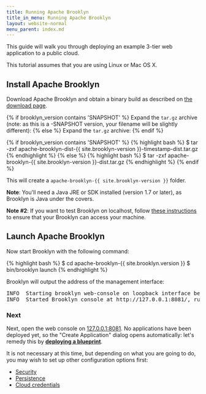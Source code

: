 ```yaml
---
title: Running Apache Brooklyn
title_in_menu: Running Apache Brooklyn
layout: website-normal
menu_parent: index.md
---
```


This guide will walk you through deploying an example 3-tier web application to a public cloud. 

This tutorial assumes that you are using Linux or Mac OS X.

## Install Apache Brooklyn

Download Apache Brooklyn and obtain a binary build as described on [the download page]({{site.path.website}}/download/).

{% if brooklyn_version contains 'SNAPSHOT' %}
Expand the `tar.gz` archive (note: as this is a -SNAPSHOT version, your filename will be slightly different):
{% else %}
Expand the `tar.gz` archive:
{% endif %}

{% if brooklyn_version contains 'SNAPSHOT' %}
{% highlight bash %}
$ tar -zxf apache-brooklyn-dist-{{ site.brooklyn-version }}-timestamp-dist.tar.gz
{% endhighlight %}
{% else %}
{% highlight bash %}
$ tar -zxf apache-brooklyn-{{ site.brooklyn-version }}-dist.tar.gz
{% endhighlight %}
{% endif %}

This will create a `apache-brooklyn-{{ site.brooklyn-version }}` folder.

**Note**: You'll need a Java JRE or SDK installed (version 1.7 or later), as Brooklyn is Java under the covers.

**Note #2**: If you want to test Brooklyn on localhost, follow [these instructions]({{site.path.guide}}/ops/locations/#localhost)
to ensure that your Brooklyn can access your machine.


## Launch Apache Brooklyn

Now start Brooklyn with the following command:

{% highlight bash %}
$ cd apache-brooklyn-{{ site.brooklyn.version }}
$ bin/brooklyn launch
{% endhighlight %}

Brooklyn will output the address of the management interface:

<pre>
INFO  Starting brooklyn web-console on loopback interface because no security config is set
INFO  Started Brooklyn console at http://127.0.0.1:8081/, running classpath://brooklyn.war and []
</pre>


### Next

Next, open the web console on [127.0.0.1:8081](http://127.0.0.1:8081). 
No applications have been deployed yet, so the "Create Application" dialog opens automatically:
let's remedy this by **[deploying a blueprint](blueprints.html)**. 

It is not necessary at this time, but depending on what you are going to do, 
you may wish to set up other configuration options first:
 
* [Security](../ops/brooklyn_properties.html)
* [Persistence](../ops/persistence/)
* [Cloud credentials](../ops/locations/)
